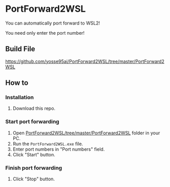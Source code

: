 # PortForward2WSL
You can automatically port forward to WSL2!

You need only enter the port number!

## Build File
https://github.com/yosse95ai/PortForward2WSL/tree/master/PortForward2WSL

## How to
### Installation
1. Download this repo.

### Start port forwarding
1. Open [PortForward2WSL/tree/master/PortForward2WSL](https://github.com/yosse95ai/PortForward2WSL/tree/master/PortForward2WSL) folder in your PC.
1. Run the `PortForward2WSL.exe` file.
1. Enter port numbers in "Port numbers" field.
4. Click "Start" button.

### Finish port forwarding
1. Click "Stop" button.


